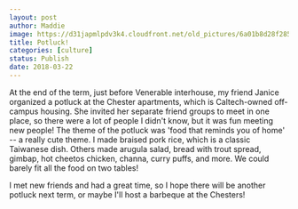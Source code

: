 ```yaml
---
layout: post
author: Maddie
image: https://d31japmlpdv3k4.cloudfront.net/old_pictures/6a01b8d28f2857970c01bb09ff4975970d-pi.jpg
title: Potluck!
categories: [culture]
status: Publish
date: 2018-03-22
---
```


At the end of the term, just before Venerable interhouse, my friend Janice organized a potluck at the Chester apartments, which is Caltech-owned off-campus housing. She invited her separate friend groups to meet in one place, so there were a lot of people I didn't know, but it was fun meeting new people!
The theme of the potluck was 'food that reminds you of home' -- a really cute theme. I made braised pork rice, which is a classic Taiwanese dish. Others made arugula salad, bread with trout spread, gimbap, hot cheetos chicken, channa, curry puffs, and more. We could barely fit all the food on two tables!

I met new friends and had a great time, so I hope there will be another potluck next term, or maybe I'll host a barbeque at the Chesters!
